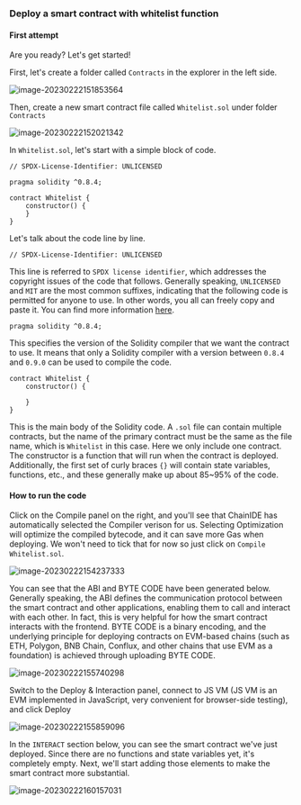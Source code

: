 ### Deploy a smart contract with whitelist function
#### First attempt

Are you ready? Let's get started!

First, let's create a folder called `Contracts` in the explorer in the left side.

![image-20230222151853564](/public/images/Polygon-Whitelist-NFT_[ChainIDE]/section-0/0_1_1.pngimage-20230222151853564.png)

Then, create a new smart contract file called `Whitelist.sol` under folder `Contracts`

![image-20230222152021342](/public/images/Polygon-Whitelist-NFT_[ChainIDE]/section-0/0_1_1.pngimage-20230222152021342.png)

In `Whitelist.sol`, let's start with a simple block of code.

```solidity
// SPDX-License-Identifier: UNLICENSED

pragma solidity ^0.8.4;

contract Whitelist {
    constructor() {
    }
}
```

Let's talk about the code line by line.

```solidity
// SPDX-License-Identifier: UNLICENSED
```

This line is referred to `SPDX license identifier`, which addresses the copyright issues of the code that follows. Generally speaking, `UNLICENSED` and `MIT` are the most common suffixes, indicating that the following code is permitted for anyone to use. In other words, you all can freely copy and paste it. You can find more information [here](https://spdx.org/licenses/?utm_source=buildspace.so&utm_medium=buildspace_project).

```solidity
pragma solidity ^0.8.4;
```

This specifies the version of the Solidity compiler that we want the contract to use. It means that only a Solidity compiler with a version between `0.8.4` and `0.9.0` can be used to compile the code.

```solidity
contract Whitelist {
    constructor() {

    }
}
```

This is the main body of the Solidity code. A `.sol` file can contain multiple contracts, but the name of the primary contract must be the same as the file name, which is `Whitelist` in this case. Here we only include one contract. The constructor is a function that will run when the contract is deployed. Additionally, the first set of curly braces `{}` will contain state variables, functions, etc., and these generally make up about 85~95% of the code.

#### How to run the code

Click on the Compile panel on the right, and you'll see that ChainIDE has automatically selected the Compiler verison for us. Selecting Optimization will optimize the compiled bytecode, and it can save more Gas when deploying. We won't need to tick that for now so just click on `Compile Whitelist.sol`.

![image-20230222154237333](/public/images/Polygon-Whitelist-NFT_[ChainIDE]/section-0/0_1_1.pngimage-20230222154237333.png)

You can see that the ABI and BYTE CODE have been generated below. Generally speaking, the ABI defines the communication protocol between the smart contract and other applications, enabling them to call and interact with each other. In fact, this is very helpful for how the smart contract interacts with the frontend. BYTE CODE is a binary encoding, and the underlying principle for deploying contracts on EVM-based chains (such as ETH, Polygon, BNB Chain, Conflux, and other chains that use EVM as a foundation) is achieved through uploading BYTE CODE.

![image-20230222155740298](/public/images/Polygon-Whitelist-NFT_[ChainIDE]/section-0/0_1_1.pngimage-20230222155740298.png)

Switch to the Deploy & Interaction panel, connect to JS VM (JS VM is an EVM implemented in JavaScript, very convenient for browser-side testing), and click Deploy

![image-20230222155859096](/public/images/Polygon-Whitelist-NFT_[ChainIDE]/section-0/0_1_1.pngimage-20230222155859096.png)

In the `INTERACT` section below, you can see the smart contract we've just deployed. Since there are no functions and state variables yet, it's completely empty. Next, we'll start adding those elements to make the smart contract more substantial.

![image-20230222160157031](/public/images/Polygon-Whitelist-NFT_[ChainIDE]/section-0/0_1_1.pngimage-20230222160157031.png)
